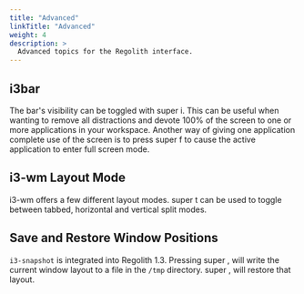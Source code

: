 ```yaml
---
title: "Advanced"
linkTitle: "Advanced"
weight: 4
description: >
  Advanced topics for the Regolith interface.
---
```


## i3bar

The bar's visibility can be toggled with <span class="text-nowrap"><span class="badge badge-warning">super</span> <span class="badge badge-warning">i</span></span>.  This can be useful when wanting to remove all distractions and devote 100% of the screen to one or more applications in your workspace.  Another way of giving one application complete use of the screen is to press <span class="text-nowrap"><span class="badge badge-warning">super</span> <span class="badge badge-warning">f</span></span> to cause the active application to enter full screen mode.

## i3-wm Layout Mode

i3-wm offers a few different layout modes.  <span class="text-nowrap"><span class="badge badge-warning">super</span> <span class="badge badge-warning">t</span></span> can be used to toggle between tabbed, horizontal and vertical split modes.

## Save and Restore Window Positions

<code>i3-snapshot</code> is integrated into Regolith 1.3.  Pressing <span class="text-nowrap"><span class="badge badge-warning">super</span> <span class="badge badge-warning">,</span></span> will write the current window layout to a file in the <code>/tmp</code> directory. <span class="text-nowrap"><span class="badge badge-warning">super</span> <span class="badge badge-warning">,</span></span> will restore that layout.